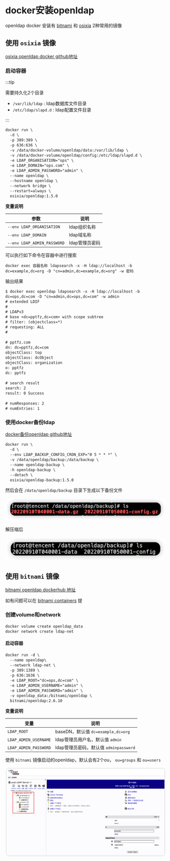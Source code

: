 # docker安装openldap

openldap docker 安装有 [bitnami](https://hub.docker.com/r/bitnami/openldap) 和 [osixia](https://github.com/osixia/docker-openldap) 2种常用的镜像



## 使用 `osixia` 镜像

[osixia openldap docker github地址](https://github.com/osixia/docker-openldap)

### 启动容器

:::tip

需要持久化2个目录

- `/var/lib/ldap` : ldap数据库文件目录
- `/etc/ldap/slapd.d` : ldap配置文件目录

:::

```shell
docker run \
  -d \
  -p 389:389 \
  -p 636:636 \
  -v /data/docker-volume/openldap/data:/var/lib/ldap \
  -v /data/docker-volume/openldap/config:/etc/ldap/slapd.d \
  -e LDAP_ORGANISATION="ops" \
  -e LDAP_DOMAIN="ops.com" \
  -e LDAP_ADMIN_PASSWORD="admin" \
  --name openldap \
  --hostname openldap \
  --network bridge \
  --restart=always \
  osixia/openldap:1.5.0
```



**变量说明**

| 参数                        | 说明           |
| --------------------------- | -------------- |
| `--env LDAP_ORGANISATION`   | ldap组织名称   |
| `--env LDAP_DOMAIN`         | ldap域名称     |
| `--env LDAP_ADMIN_PASSWORD` | ldap管理员密码 |



可以执行如下命令在容器中进行搜索

```shell
docker exec 容器名称 ldapsearch -x -H ldap://localhost -b dc=example,dc=org -D "cn=admin,dc=example,dc=org" -w 密码
```



输出结果

```shell
$ docker exec openldap ldapsearch -x -H ldap://localhost -b dc=ops,dc=com -D "cn=admin,dc=ops,dc=com" -w admin
# extended LDIF
#
# LDAPv3
# base <dc=pptfz,dc=com> with scope subtree
# filter: (objectclass=*)
# requesting: ALL
#

# pptfz.com
dn: dc=pptfz,dc=com
objectClass: top
objectClass: dcObject
objectClass: organization
o: pptfz
dc: pptfz

# search result
search: 2
result: 0 Success

# numResponses: 2
# numEntries: 1
```



### 使用docker备份ldap

[docker备份openldap github地址](https://github.com/osixia/docker-openldap-backup)

```shell
docker run \
  -d \
  --env LDAP_BACKUP_CONFIG_CRON_EXP="0 5 * * *" \
  -v /data/openldap/backup:/data/backup \
  --name openldap-backup \
  -h openldap-backup \
  --detach \
  osixia/openldap-backup:1.5.0
```



然后会在 `/data/openldap/backup`  目录下生成以下备份文件

![iShot_2022-09-10_22.41.40](https://raw.githubusercontent.com/pptfz/picgo-images/master/img/iShot_2022-09-10_22.41.40.png)



解压缩后

![iShot_2022-09-10_22.42.58](https://raw.githubusercontent.com/pptfz/picgo-images/master/img/iShot_2022-09-10_22.42.58.png)





## 使用 `bitnami` 镜像

[bitnami openldap dockerhub 地址](https://hub.docker.com/r/bitnami/openldap)

如有问题可以在 [bitnami containers](https://github.com/bitnami/containers) 提



### 创建volume和network

```shell
docker volume create openldap_data
docker network create ldap-net
```



#### 启动容器

```shell
docker run -d \
  --name openldap\
  --network ldap-net \
  -p 389:1389 \
  -p 636:1636 \
  -e LDAP_ROOT="dc=ops,dc=com" \
  -e LDAP_ADMIN_USERNAME="admin" \
  -e LDAP_ADMIN_PASSWORD="admin" \
  -v openldap_data:/bitnami/openldap \
  bitnami/openldap:2.6.10
```



**变量说明**

| 变量                  | 说明                                   |
| --------------------- | -------------------------------------- |
| `LDAP_ROOT`           | baseDN，默认值 `dc=example,dc=org`     |
| `LDAP_ADMIN_USERNAME` | ldap管理员用户名，默认值 `admin`       |
| `LDAP_ADMIN_PASSWORD` | ldap管理员密码，默认值 `adminpassword` |



使用 `bitnami` 镜像启动的openldap，默认会有2个ou， `ou=groups` 和 `ou=users`

![iShot_2025-06-12_13.26.02](https://raw.githubusercontent.com/pptfz/picgo-images/master/img/iShot_2025-06-12_13.26.02.png)

